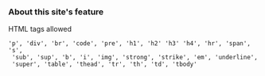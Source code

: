### About this site's feature

HTML tags allowed


    'p', 'div', 'br', 'code', 'pre', 'h1', 'h2' 'h3' 'h4', 'hr', 'span', 's',
     'sub', 'sup', 'b', 'i', 'img', 'strong', 'strike', 'em', 'underline',
     'super', 'table', 'thead', 'tr', 'th', 'td', 'tbody'


